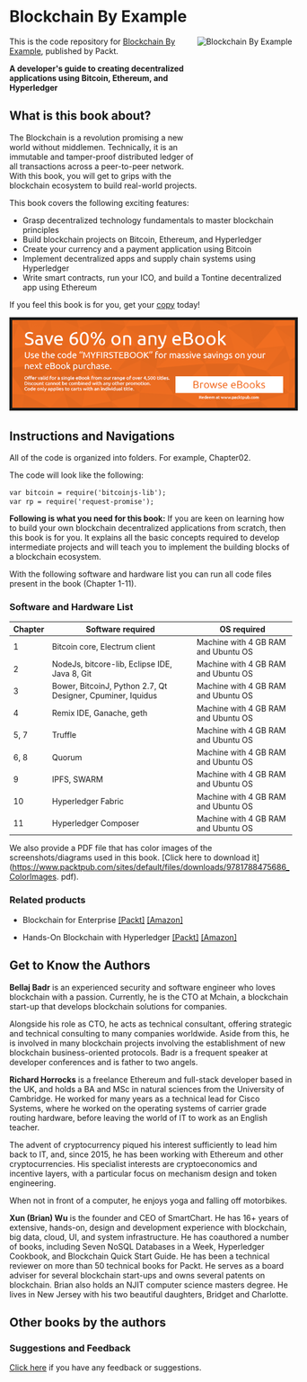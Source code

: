 # Blockchain By Example

<a href="https://www.packtpub.com/big-data-and-business-intelligence/blockchain-example?utm_source=github&utm_medium=repository&utm_campaign=9781788475686 "><img src="https://d1ldz4te4covpm.cloudfront.net/sites/default/files/imagecache/ppv4_main_book_cover/B08754.png" alt="Blockchain By Example" height="256px" align="right"></a>

This is the code repository for [Blockchain By Example](https://www.packtpub.com/big-data-and-business-intelligence/blockchain-example?utm_source=github&utm_medium=repository&utm_campaign=9781788475686), published by Packt.

**A developer's guide to creating decentralized applications using Bitcoin, Ethereum, and Hyperledger**

## What is this book about?
The Blockchain is a revolution promising a new world without middlemen. Technically, it is an immutable and tamper-proof distributed ledger of all transactions across a peer-to-peer network. With this book, you will get to grips with the blockchain ecosystem to build real-world projects.

This book covers the following exciting features:
* Grasp decentralized technology fundamentals to master blockchain principles 
* Build blockchain projects on Bitcoin, Ethereum, and Hyperledger 
* Create your currency and a payment application using Bitcoin 
* Implement decentralized apps and supply chain systems using Hyperledger 
* Write smart contracts, run your ICO, and build a Tontine decentralized app using Ethereum

If you feel this book is for you, get your [copy](https://www.amazon.com/dp/1788475682) today!

<a href="https://www.packtpub.com/?utm_source=github&utm_medium=banner&utm_campaign=GitHubBanner"><img src="https://raw.githubusercontent.com/PacktPublishing/GitHub/master/GitHub.png" 
alt="https://www.packtpub.com/" border="5" /></a>

## Instructions and Navigations
All of the code is organized into folders. For example, Chapter02.

The code will look like the following:
```
var bitcoin = require('bitcoinjs-lib');
var rp = require('request-promise');
```

**Following is what you need for this book:**
If you are keen on learning how to build your own blockchain decentralized applications from scratch, then this book is for you. It explains all the basic concepts required to develop intermediate projects and will teach you to implement the building blocks of a blockchain ecosystem.

With the following software and hardware list you can run all code files present in the book (Chapter 1-11).
### Software and Hardware List
| Chapter | Software required | OS required |
| -------- | ------------------------------------ | ----------------------------------- |
| 1 | Bitcoin core, Electrum client | Machine with 4 GB RAM and Ubuntu OS |
| 2 | NodeJs, bitcore-lib, Eclipse IDE, Java 8, Git | Machine with 4 GB RAM and Ubuntu OS |
| 3 | Bower, BitcoinJ, Python 2.7, Qt Designer, Cpuminer, Iquidus | Machine with 4 GB RAM and Ubuntu OS |
| 4 | Remix IDE, Ganache, geth | Machine with 4 GB RAM and Ubuntu OS |
| 5, 7 | Truffle | Machine with 4 GB RAM and Ubuntu OS |
| 6, 8 | Quorum | Machine with 4 GB RAM and Ubuntu OS |
| 9 | IPFS, SWARM | Machine with 4 GB RAM and Ubuntu OS |
| 10 | Hyperledger Fabric | Machine with 4 GB RAM and Ubuntu OS |
| 11 | Hyperledger Composer | Machine with 4 GB RAM and Ubuntu OS |

We also provide a PDF file that has color images of the screenshots/diagrams used in this book. [Click here to download it](https://www.packtpub.com/sites/default/files/downloads/9781788475686_ColorImages. pdf).

### Related products
* Blockchain for Enterprise [[Packt]](https://www.packtpub.com/big-data-and-business-intelligence/blockchain-enterprise?utm_source=github&utm_medium=repository&utm_campaign=9781788479745) [[Amazon]](https://www.amazon.com/dp/1788479742)

* Hands-On Blockchain with Hyperledger [[Packt]](https://www.packtpub.com/big-data-and-business-intelligence/hands-blockchain-hyperledger?utm_source=github&utm_medium=repository&utm_campaign=9781788994521) [[Amazon]](https://www.amazon.com/dp/1788994523)

## Get to Know the Authors
**Bellaj Badr**
is an experienced security and software engineer who loves blockchain with a passion. Currently, he is the CTO at Mchain, a blockchain start-up that develops blockchain solutions for companies. 

Alongside his role as CTO, he acts as technical consultant, offering strategic and technical consulting to many companies worldwide. Aside from this, he is involved in many blockchain projects involving the establishment of new blockchain business-oriented protocols. Badr is a frequent speaker at developer conferences and is father to two angels.

**Richard Horrocks**
is a freelance Ethereum and full-stack developer based in the UK, and holds a BA and MSc in natural sciences from the University of Cambridge. He worked for many years as a technical lead for Cisco Systems, where he worked on the operating systems of carrier grade routing hardware, before leaving the world of IT to work as an English teacher.

The advent of cryptocurrency piqued his interest sufficiently to lead him back to IT, and, since 2015, he has been working with Ethereum and other cryptocurrencies. His specialist interests are cryptoeconomics and incentive layers, with a particular focus on mechanism design and token engineering.

When not in front of a computer, he enjoys yoga and falling off motorbikes.

**Xun (Brian) Wu**
is the founder and CEO of SmartChart. He has 16+ years of extensive, hands-on, design and development experience with blockchain, big data, cloud, UI, and system infrastructure. He has coauthored a number of books, including Seven NoSQL Databases in a Week, Hyperledger Cookbook, and Blockchain Quick Start Guide. He has been a technical reviewer on more than 50 technical books for Packt. He serves as a board adviser for several blockchain start-ups and owns several patents on blockchain. Brian also holds an NJIT computer science masters degree. He lives in New Jersey with his two beautiful daughters, Bridget and Charlotte.

## Other books by the authors
### Suggestions and Feedback
[Click here](https://docs.google.com/forms/d/e/1FAIpQLSdy7dATC6QmEL81FIUuymZ0Wy9vH1jHkvpY57OiMeKGqib_Ow/viewform) if you have any feedback or suggestions.



